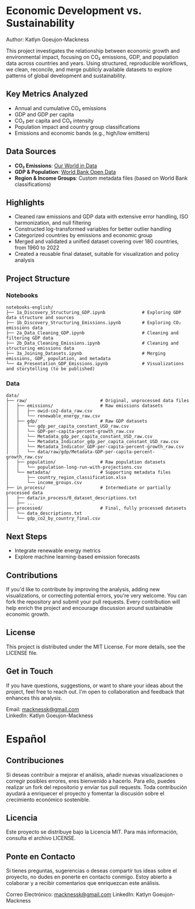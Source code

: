 # Economic Development vs. Sustainability
Author: Katlyn Goeujon-Mackness <br>

This project investigates the relationship between economic growth and environmental impact, focusing on CO₂ emissions, GDP, and population data across countries and years. Using structured, reproducible workflows, we clean, reconcile, and merge publicly available datasets to explore patterns of global development and sustainability.

## Key Metrics Analyzed

- Annual and cumulative CO₂ emissions
- GDP and GDP per capita
- CO₂ per capita and CO₂ intensity
- Population impact and country group classifications
- Emissions and economic bands (e.g., high/low emitters)

## Data Sources

- **CO₂ Emissions**: [Our World in Data](https://github.com/owid/co2-data)
- **GDP & Population**: [World Bank Open Data](https://data.worldbank.org/)
- **Region & Income Groups**: Custom metadata files (based on World Bank classifications)

## Highlights

- Cleaned raw emissions and GDP data with extensive error handling, ISO harmonization, and null filtering
- Constructed log-transformed variables for better outlier handling
- Categorized countries by emissions and economic group
- Merged and validated a unified dataset covering over 180 countries, from 1960 to 2022
- Created a reusable final dataset, suitable for visualization and policy analysis


## Project Structure

### Notebooks
```
notebooks-english/
├── 1a_Discovery_Structuring_GDP.ipynb              # Exploring GDP data structure and sources
├── 1b_Discovery_Structuring_Emissions.ipynb        # Exploring CO₂ emissions data
├── 2a_Data_Cleaning_GDP.ipynb                      # Cleaning and filtering GDP data
├── 2b_Data_Cleaning_Emissions.ipynb                # Cleaning and structuring emissions data
├── 3a_Joining_Datasets.ipynb                       # Merging emissions, GDP, population, and metadata
└── 4a_Presentation_GDP_Emissions.ipynb             # Visualizations and storytelling (to be published)
````

### Data 

````
data/
├── raw/                            # Original, unprocessed data files
│   ├── emissions/                  # Raw emissions datasets
│   │   ├── owid-co2-data_raw.csv
│   │   └── renewable_energy_raw.csv
│   ├── gdp/                        # Raw GDP datasets
│   │   └── gdp_per_capita_constant_USD_raw.csv
│   │   └── GDP-per-capita-percent-growth_raw.csv
│   │   └── Metadata_gdp_per_capita_constant_USD_raw.csv
│   │   └── Metadata_Indicator_gdp_per_capita_constant_USD_raw.csv
│   │   └── Metadata_Indicator_GDP-per-capita-percent-growth_raw.csv
│   │   └── data/raw/gdp/Metadata-GDP-per-capita-percent-growth_raw.csv
│   ├── population/                 # Raw population datasets
│   │   └── population-long-run-with-projections.csv
│   └── metadata/                   # Supporting metadata files
│       ├── country_region_classification.xlsx
│       └── income_groups.csv
├── in_process/                     # Intermediate or partially processed data
│   ├── data/in_process/0_dataset_descriptions.txt
│   ├── ...
├── processed/                      # Final, fully processed datasets
│   └── data_descriptions.txt
│   └── gdp_co2_by_country_final.csv

````

## Next Steps

- Integrate renewable energy metrics
- Explore machine learning-based emission forecasts

## Contributions  
If you'd like to contribute by improving the analysis, adding new visualizations, or correcting potential errors, you're very welcome. You can fork the repository and submit your pull requests. Every contribution will help enrich the project and encourage discussion around sustainable economic growth.

## License  
This project is distributed under the MIT License. For more details, see the LICENSE file.

## Get in Touch  
If you have questions, suggestions, or want to share your ideas about the project, feel free to reach out. I'm open to collaboration and feedback that enhances this analysis.

Email: macknessk@gmail.com  
LinkedIn: Katlyn Goeujon-Mackness


# Español

## Contribuciones
Si deseas contribuir a mejorar el análisis, añadir nuevas visualizaciones o corregir posibles errores, eres bienvenido a hacerlo. Para ello, puedes realizar un fork del repositorio y enviar tus pull requests. Toda contribución ayudará a enriquecer el proyecto y fomentar la discusión sobre el crecimiento económico sostenible.

## Licencia
Este proyecto se distribuye bajo la Licencia MIT. Para más información, consulta el archivo LICENSE.

## Ponte en Contacto
Si tienes preguntas, sugerencias o deseas compartir tus ideas sobre el proyecto, no dudes en ponerte en contacto conmigo. Estoy abierto a colaborar y a recibir comentarios que enriquezcan este análisis.

Correo Electrónico: macknessk@gmail.com
LinkedIn: Katlyn Goeujon-Mackness
